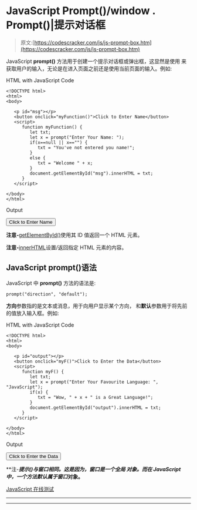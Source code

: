 # JavaScript Prompt()/window . Prompt()|提示对话框

> 原文:[https://codescracker.com/js/js-prompt-box.htm](https://codescracker.com/js/js-prompt-box.htm)

JavaScript **prompt()** 方法用于创建一个提示对话框或弹出框，这显然是使用 来获取用户的输入，无论是在进入页面之前还是使用当前页面的输入。例如:

HTML with JavaScript Code

```
<!DOCTYPE html>
<html>
<body>

   <p id="msg"></p>
   <button onclick="myFunction()">Click to Enter Name</button>
   <script>
      function myFunction() {
         let txt;
         let x = prompt("Enter Your Name: ");
         if(x==null || x=="") {
            txt = "You've not entered you name!";
         }
         else {
            txt = "Welcome " + x;
         }
         document.getElementById("msg").innerHTML = txt;
      }
   </script>

</body>
</html>
```

Output

<button onclick="myFunction()">Click to Enter Name</button> 

**注意-**[getElementById()](/js/js-getElementById.htm)使用其 ID 值返回一个 HTML 元素。

**注意-**[innerHTML](/js/js-innerHTML.htm)设置/返回指定 HTML 元素的内容。

## JavaScript prompt()语法

JavaScript 中 **prompt()** 方法的语法是:

```
prompt("direction", "default");
```

**方向**参数指的是文本或消息，用于向用户显示某个方向， 和**默认**参数用于将先前的值放入输入框。例如:

HTML with JavaScript Code

```
<!DOCTYPE html>
<html>
<body>

   <p id="output"></p>
   <button onclick="myF()">Click to Enter the Data</button>
   <script>
      function myF() {
         let txt;
         let x = prompt("Enter Your Favourite Language: ", "JavaScript");
         if(x) {
            txt = "Wow, " + x + " is a Great Language!";
         }
         document.getElementById("output").innerHTML = txt;
      }
   </script>

</body>
</html>
```

Output

<button onclick="myF()">Click to Enter the Data</button> 

**注-****提示()**与**窗口相同。这是因为，**窗口**是一个全局 对象。而在 JavaScript 中，一个方法默认属于*窗口*对象。**

[JavaScript 在线测试](/exam/showtest.php?subid=6)

* * *

* * *